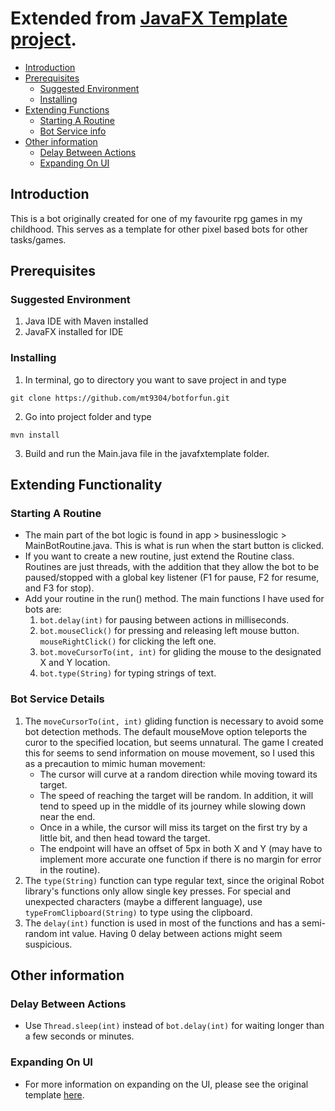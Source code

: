 # Extended from [JavaFX Template project](https://github.com/mt9304/javafxtemplate). 

- [Introduction](#introduction)
- [Prerequisites](#Prerequisites)
	- [Suggested Environment](#suggested-environment)
	- [Installing](#installing)
- [Extending Functions](#extending-functionality)
	- [Starting A Routine](#starting-a-routine)
	- [Bot Service info](#bot-service-info)
- [Other information](#other-information)
	- [Delay Between Actions](#delay-between-actions)
	- [Expanding On UI](#expanding-on-ui)

## Introduction

This is a bot originally created for one of my favourite rpg games in my childhood. This serves as a template for other pixel based bots for other tasks/games. 

## Prerequisites

### Suggested Environment

1. Java IDE with Maven installed
2. JavaFX installed for IDE

### Installing
1. In terminal, go to directory you want to save project in and type
```
git clone https://github.com/mt9304/botforfun.git
```
2. Go into project folder and type
```
mvn install
```
3. Build and run the Main.java file in the javafxtemplate folder. 

## Extending Functionality

### Starting A Routine

- The main part of the bot logic is found in app > businesslogic > MainBotRoutine.java. This is what is run when the start button is clicked. 
- If you want to create a new routine, just extend the Routine class. Routines are just threads, with the addition that they allow the bot to be paused/stopped with a global key listener (F1 for pause, F2 for resume, and F3 for stop). 
- Add your routine in the run() method. The main functions I have used for bots are: 
	1. `bot.delay(int)` for pausing between actions in milliseconds. 
	2. `bot.mouseClick()` for pressing and releasing left mouse button. `mouseRightClick()` for clicking the left one. 
	3. `bot.moveCursorTo(int, int)` for gliding the mouse to the designated X and Y location. 
	4. `bot.type(String)` for typing strings of text. 

### Bot Service Details

1. The `moveCursorTo(int, int)` gliding function is necessary to avoid some bot detection methods. The default mouseMove option teleports the curor to the specified location, but seems unnatural. The game I created this for seems to send information on mouse movement, so I used this as a precaution to mimic human movement: 
	- The cursor will curve at a random direction while moving toward its target. 
	- The speed of reaching the target will be random. In addition, it will tend to speed up in the middle of its journey while slowing down near the end. 
	- Once in a while, the cursor will miss its target on the first try by a little bit, and then head toward the target. 
	- The endpoint will have an offset of 5px in both X and Y (may have to implement more accurate one function if there is no margin for error in the routine). 
2. The `type(String)` function can type regular text, since the original Robot library's functions only allow single key presses. For special and unexpected characters (maybe a different language), use `typeFromClipboard(String)` to type using the clipboard. 
3. The `delay(int)` function is used in most of the functions and has a semi-random int value. Having 0 delay between actions might seem suspicious. 

## Other information

### Delay Between Actions

- Use `Thread.sleep(int)` instead of `bot.delay(int)` for waiting longer than a few seconds or minutes. 

### Expanding On UI

- For more information on expanding on the UI, please see the original template [here](https://github.com/mt9304/javafxtemplate). 
